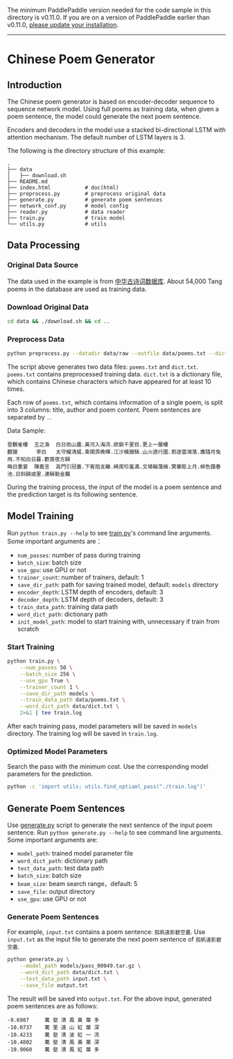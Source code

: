 The minimum PaddlePaddle version needed for the code sample in this directory is v0.11.0. If you are on a version of PaddlePaddle earlier than v0.11.0, [please update your installation](http://www.paddlepaddle.org/docs/develop/documentation/en/build_and_install/pip_install_en.html).

---

# Chinese Poem Generator

## Introduction
The Chinese poem generator is based on encoder-decoder sequence to sequence network model. Using full poems as training data, when given a poem sentence, the model could generate the next poem sentence. 

Encoders and decoders in the model use a stacked bi-directional LSTM with attention mechanism. The default number of LSTM layers is 3. 

The following is the directory structure of this example:

```text
.
├── data                 
│   ├── download.sh      
├── README.md            
├── index.html           # doc(html)
├── preprocess.py        # preprocess original data
├── generate.py          # generate poem sentences
├── network_conf.py      # model config
├── reader.py            # data reader
├── train.py             # train model
└── utils.py             # utils
```

## Data Processing
### Original Data Source
The data used in the example is from [中华古诗词数据库](https://github.com/chinese-poetry/chinese-poetry). About 54,000 Tang poems in the database are used as training data.

### Download Original Data
```bash
cd data && ./download.sh && cd ..
```
### Preprocess Data
```bash
python preprocess.py --datadir data/raw --outfile data/poems.txt --dictfile data/dict.txt
```
The script above generates two data files: `poems.txt` and `dict.txt`. `poems.txt` contains preprocessed training data. `dict.txt` is a dictionary file, which contains Chinese characters which have appeared for at least 10 times.  

Each row of `poems.txt`, which contains information of a single poem, is split into 3 columns: title, author and poem content. Poem sentences are separated by `.`. 

Data Sample:
```text
登鸛雀樓  王之渙  白日依山盡.黃河入海流.欲窮千里目.更上一層樓
觀獵      李白   太守耀清威.乘閑弄晚暉.江沙橫獵騎.山火遶行圍.箭逐雲鴻落.鷹隨月兔飛.不知白日暮.歡賞夜方歸
晦日重宴  陳嘉言  高門引冠蓋.下客抱支離.綺席珍羞滿.文場翰藻摛.蓂華彫上月.柳色藹春池.日斜歸戚里.連騎勒金羈
```

During the training process, the input of the model is a poem sentence and the prediction target is its following sentence.

## Model Training

Run `python train.py --help` to see [train.py](./train.py)'s command line arguments. Some important arguments are：
- `num_passes`: number of pass during training
- `batch_size`: batch size
- `use_gpu`: use GPU or not
- `trainer_count`: number of trainers, default: 1
- `save_dir_path`: path for saving trained model, default: `models` directory
- `encoder_depth`: LSTM depth of encoders, default: 3
- `decoder_depth`: LSTM depth of decoders, default: 3
- `train_data_path`: training data path
- `word_dict_path`: dictionary path
- `init_model_path`: model to start training with, unnecessary if train from scratch 

### Start Training
```bash
python train.py \
    --num_passes 50 \
    --batch_size 256 \
    --use_gpu True \
    --trainer_count 1 \
    --save_dir_path models \
    --train_data_path data/poems.txt \
    --word_dict_path data/dict.txt \
    2>&1 | tee train.log
```
After each training pass, model parameters will be saved in `models` directory. The training log will be saved in `train.log`.

### Optimized Model Parameters
Search the pass with the minimum cost. Use the corresponding model parameters for the prediction.
```bash
python -c 'import utils; utils.find_optiaml_pass("./train.log")'
```

## Generate Poem Sentences
Use [generate.py](./generate.py) script to generate the next sentence of the input poem sentence. Run `python generate.py --help` to see command line arguments.
Some important arguments are:
- `model_path`: trained model parameter file
- `word_dict_path`: dictionary path
- `test_data_path`: test data path
- `batch_size`: batch size
- `beam_size`: beam search range，default: 5
- `save_file`: output directory
- `use_gpu`: use GPU or not


### Generate Poem Sentences
For example, `input.txt` contains a poem sentence: `孤帆遠影碧空盡`. Use `input.txt` as the input file to generate the next poem sentence of `孤帆遠影碧空盡`. 
```bash
python generate.py \
    --model_path models/pass_00049.tar.gz \
    --word_dict_path data/dict.txt \
    --test_data_path input.txt \
    --save_file output.txt

```
The result will be saved into `output.txt`. For the above input, generated poem sentences are as follows:
```text
-9.6987     萬 壑 清 風 黃 葉 多
-10.0737    萬 里 遠 山 紅 葉 深
-10.4233    萬 壑 清 波 紅 一 流
-10.4802    萬 壑 清 風 黃 葉 深
-10.9060    萬 壑 清 風 紅 葉 多
```
